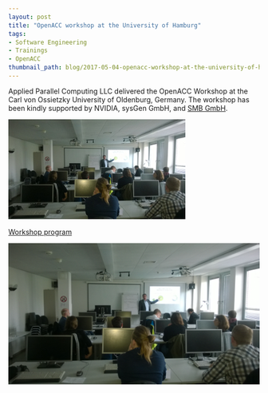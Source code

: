 ```yaml
---
layout: post
title: "OpenACC workshop at the University of Hamburg"
tags:
- Software Engineering
- Trainings
- OpenACC
thumbnail_path: blog/2017-05-04-openacc-workshop-at-the-university-of-hamburg/Hamburg_02.jpg
---
```


Applied Parallel Computing LLC delivered the OpenACC Workshop at the Carl von Ossietzky University of Oldenburg, Germany. The workshop has been kindly supported by NVIDIA, sysGen GmbH, and [SMB GmbH](http://smb-net.de/).

![alt text](\assets\img\blog\2017-05-04-openacc-workshop-at-the-university-of-hamburg\Hamburg_02.jpg "Logo Title Text 1")

[Workshop program](\assets\img\blog\2017-05-04-openacc-workshop-at-the-university-of-hamburg\hamburg_openacc.pdf)

![alt text](\assets\img\blog\2017-05-04-openacc-workshop-at-the-university-of-hamburg\Hamburg_01.jpg "Logo Title Text 1")
